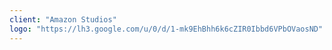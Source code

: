 ```yaml
---
client: "Amazon Studios"
logo: "https://lh3.google.com/u/0/d/1-mk9EhBhh6k6cZIR0Ibbd6VPbOVaosND"
---
```

